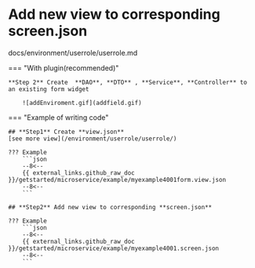 # Add new view to corresponding **screen.json**

docs/environment/userrole/userrole.md

=== "With plugin(recommended)"

    **Step 2** Create  **DAO**, **DTO** , **Service**, **Controller** to an existing form widget

        ![addEnviroment.gif](addfield.gif)

=== "Example of writing code"

    ## **Step1** Create **view.json**
    [see more view](/environment/userrole/userrole/)

    ??? Example
        ```json
        --8<--
        {{ external_links.github_raw_doc }}/getstarted/microservice/example/myexample4001form.view.json
        --8<--
        ```
    
    ## **Step2** Add new view to corresponding **screen.json**
    
    ??? Example
        ```json
        --8<--
        {{ external_links.github_raw_doc }}/getstarted/microservice/example/myexample4001.screen.json
        --8<--
        ```